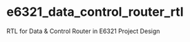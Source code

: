 e6321_data_control_router_rtl
=============================

RTL for Data &amp; Control Router in E6321 Project Design